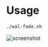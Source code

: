 # Usage

```sh
./wal-fade.sh
```

![screenshot](https://github.com/sabrehagen/wal-fade/assets/1094600/0e01a4b4-8de2-4fcf-9f73-f025f3ee548e)
